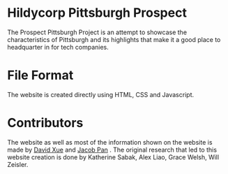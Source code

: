 # Hildycorp Pittsburgh Prospect
The Prospect Pittsburgh Project is an attempt to showcase the characteristics of Pittsburgh 
and its highlights that make it a good place to headquarter in for tech companies.

# File Format 
The website is created directly using HTML, CSS and Javascript.

# Contributors
The website as well as most of the information shown on the website is made by [David Xue](https://github.com/Linusky17) and [Jacob Pan](https://github.com/OptimusIacobus) .
The original research that led to this website creation is done by Katherine Sabak, Alex Liao, Grace Welsh, Will Zeisler.
